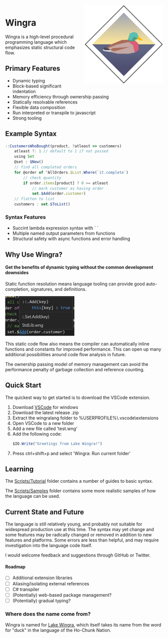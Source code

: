 <img src="images/wingra.png" alt="Logo" width="250" align="right"/>

# Wingra
Wingra is a high-level procedural programming language which emphasizes static structural code flow.

## Primary Features
- Dynamic typing
- Block-based significant indentation
- Memory efficiency through ownership passing
- Statically resolvable references
- Flexible data composition
- Run interpreted or transpile to javascript
- Strong tooling

## Example Syntax
```ts
::CustomersWhoBought(product, ?atleast => customers)
    atleast ?: 1 // default to 1 if not passed
    using Set
    @set : $New()
    // find all completed orders
    for @order of ^AllOrders.$List.Where(`it.complete`)
        // check quantity
        if order.items[product] ? 0 >= atleast
            // mark customer as having order
            set.$Add(order.customer)
    // flatten to list
    customers : set.$ToList()
```
### Syntax Features
- Succint lambda expression syntax with \` \`
- Multiple named output parameters from functions
- Structural safety with async functions and error handling

## Why Use Wingra?

#### Get the benefits of dynamic typing without the common development downsides
Static function resolution means language tooling can provide good auto-completion, signatures, and definitions.

<img src="images/definition.png" alt="Example showing function definition in VSCode" width="221px" />

This static code flow also means the compiler can automatically inline functions and constants for improved performance. This can open up many additional possibilities around code flow analysis in future.

The ownership passing model of memory management can avoid the performance penalty of garbage collection and reference counting.


## Quick Start
The quickest way to get started is to download the VSCode extension.
1. Download [VSCode](https://code.visualstudio.com/) for windows
2. Download the latest release .zip
3. Extract the wingralang folder to %USERPROFILE%\\.vscode\\extensions
4. Open VSCode to a new folder
5. Add a new file called 'test.wng'
6. Add the following code:
    ```ts
    $IO.Write("Greetings from Lake Wingra!")
    ```
8. Press ctrl+shift+p and select 'Wingra: Run current folder'

## Learning
The [Scripts/Tutorial](Scripts/Tutorials) folder contains a number of guides to basic syntax.

The [Scripts/Samples](Scripts/Samples) folder contains some more realistic samples of how the language can be used.

## Current State and Future
The language is still relatively young, and probably not suitable for widespread production use at this time. The syntax may yet change and some features may be radically changed or removed in addition to new features and platforms. Some errors are less than helpful, and may require investigation into the language code itself.

I would welcome feedback and suggestions through GitHub or Twitter.

#### Roadmap
- [ ] Additional extension libraries
- [ ] Aliasing/isolating external references
- [ ] C# transpiler
- [ ] (Potentially) web-based package management?
- [ ] (Potentially) gradual typing?

### Where does the name come from?
Wingra is named for [Lake Wingra](https://en.wikipedia.org/wiki/Lake_Wingra), which itself takes its name from the word for "duck" in the language of the Ho-Chunk Nation.
